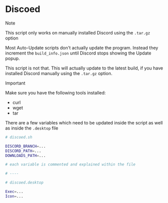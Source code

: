 # Discoed

> [!NOTE]
> This script only works on manually installed Discord using the `.tar.gz` option

Most Auto-Update scripts don't actually update the program.
Instead they increment the `build_info.json` until Discord stops showing the Update popup.

This script is not that. This will actually update to the latest build, if you have installed Discord manually using the `.tar.gz` option.

> [!IMPORTANT]
> Make sure you have the following tools installed:

- curl
- wget
- tar

There are a few variables which need to be updated inside the script as well as inside the `.desktop` file

```sh
# discoed.sh

DISCORD_BRANCH=...
DISCORD_PATH=...
DOWNLOADS_PATH=...

# each variable is commented and explained within the file

# ----

# discoed.desktop

Exec=...
Icon=...
```
